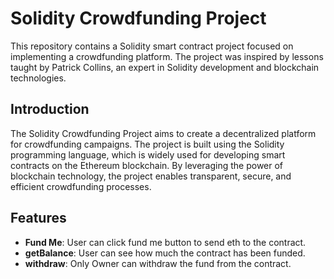 # Solidity Crowdfunding Project

This repository contains a Solidity smart contract project focused on implementing a crowdfunding platform. The project was inspired by lessons taught by Patrick Collins, an expert in Solidity development and blockchain technologies.

## Introduction
The Solidity Crowdfunding Project aims to create a decentralized platform for crowdfunding campaigns. The project is built using the Solidity programming language, which is widely used for developing smart contracts on the Ethereum blockchain. By leveraging the power of blockchain technology, the project enables transparent, secure, and efficient crowdfunding processes.

## Features
- **Fund Me**: User can click fund me button to send eth to the contract.
- **getBalance**: User can see how much the contract has been funded.
- **withdraw**: Only Owner can withdraw the fund from the contract.
